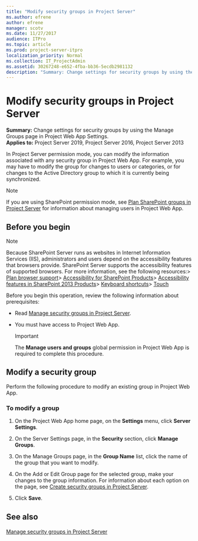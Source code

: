 ```yaml
---
title: "Modify security groups in Project Server"
ms.author: efrene
author: efrene
manager: scotv
ms.date: 11/27/2017
audience: ITPro
ms.topic: article
ms.prod: project-server-itpro
localization_priority: Normal
ms.collection: IT_ProjectAdmin
ms.assetid: 30267248-e652-4fba-bb36-5ecdb2981132
description: "Summary: Change settings for security groups by using the Manage Groups page in Project Web App Settings."
---
```


# Modify security groups in Project Server
 
 **Summary:** Change settings for security groups by using the Manage Groups page in Project Web App Settings.<br/>
**Applies to:** Project Server 2019, Project Server 2016, Project Server 2013
  
In Project Server permission mode, you can modify the information associated with any security group in Project Web App. For example, you may have to modify the group for changes to users or categories, or for changes to the Active Directory group to which it is currently being synchronized.
  
> [!NOTE]
> If you are using SharePoint permission mode, see [Plan SharePoint groups in Project Server](plan-sharepoint-groups-in-project-server.md) for information about managing users in Project Web App.
  
## Before you begin

> [!NOTE]
>  Because SharePoint Server runs as websites in Internet Information Services (IIS), administrators and users depend on the accessibility features that browsers provide. SharePoint Server supports the accessibility features of supported browsers. For more information, see the following resources:> [Plan browser support](https://go.microsoft.com/fwlink/p/?LinkId=246502)> [Accessibility for SharePoint Products](http://technet.microsoft.com/library/94ad4316-1077-400a-b17e-a2085a5a7312.aspx)> [Accessibility features in SharePoint 2013 Products](https://go.microsoft.com/fwlink/p/?LinkId=246501)> [Keyboard shortcuts](https://go.microsoft.com/fwlink/p/?LinkID=246504)> [Touch](https://go.microsoft.com/fwlink/p/?LinkId=246506)
  
Before you begin this operation, review the following information about prerequisites:
  
- Read [Manage security groups in Project Server](manage-security-groups-in-project-server.md).
    
- You must have access to Project Web App.
    
    > [!IMPORTANT]
    > The **Manage users and groups** global permission in Project Web App is required to complete this procedure.
  
## Modify a security group

Perform the following procedure to modify an existing group in Project Web App.
  
### To modify a group

1. On the Project Web App home page, on the **Settings** menu, click **Server Settings**.
    
2. On the Server Settings page, in the **Security** section, click **Manage Groups**.
    
3. On the Manage Groups page, in the **Group Name** list, click the name of the group that you want to modify.
    
4. On the Add or Edit Group page for the selected group, make your changes to the group information. For information about each option on the page, see [Create security groups in Project Server](create-security-groups-in-project-server.md).
    
5. Click **Save**.
    
## See also

#### 

[Manage security groups in Project Server](manage-security-groups-in-project-server.md)

